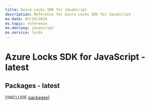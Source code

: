 ```yaml
---
title: Azure Locks SDK for JavaScript
description: Reference for Azure Locks SDK for JavaScript
ms.date: 03/19/2024
ms.topic: reference
ms.devlang: javascript
ms.service: locks
---
```

# Azure Locks SDK for JavaScript - latest
## Packages - latest
[!INCLUDE [packages](locks-index.md)]
